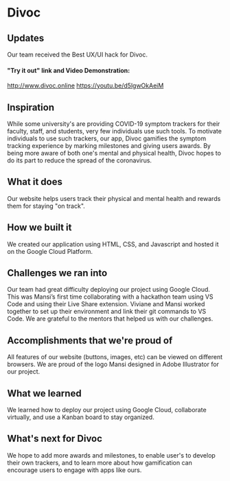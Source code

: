 

# Divoc

## Updates
Our team received the Best UX/UI hack for Divoc.

#### "Try it out" link and Video Demonstration:
http://www.divoc.online
https://youtu.be/d5lgwOkAeiM


## Inspiration
While some university's are providing COVID-19 symptom trackers for their faculty, staff, and students, very few individuals use such tools. To motivate individuals to use such trackers, our app, Divoc gamifies the symptom tracking experience by marking milestones and giving users awards. By being more aware of both one's mental and physical health, Divoc hopes to do its part to reduce the spread of the coronavirus. 

## What it does
Our website helps users track their physical and mental health and rewards them for staying "on track". 

## How we built it
We created our application using HTML, CSS, and Javascript and hosted it on the Google Cloud Platform.

## Challenges we ran into
Our team had great difficulty deploying our project using Google Cloud. This was Mansi’s first time collaborating with a hackathon team using VS Code and using their Live Share extension. Viviane and Mansi worked together to set up their environment and link their git commands to VS Code. We are grateful to the mentors that helped us with our challenges.

## Accomplishments that we're proud of
All features of our website (buttons, images, etc) can be viewed on different browsers.
We are proud of the logo Mansi designed in Adobe Illustrator for our project. 

## What we learned
We learned how to deploy our project using Google Cloud, collaborate virtually, and use a Kanban board to stay organized. 

## What's next for Divoc
We hope to add more awards and milestones, to enable user's to develop their own trackers, and to learn more about how gamification can encourage users to engage with apps like ours.
